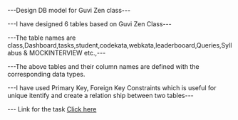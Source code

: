 ---Design DB model for Guvi Zen class---

---I have designed 6 tables based on Guvi Zen Class---

---The table names are class,Dashboard,tasks,student,codekata,webkata,leaderbooard,Queries,Syllabus & MOCKINTERVIEW etc.,---

---The above tables and their column names are defined with the corresponding data types.

---I have used Primary Key, Foreign Key Constraints which is useful for unique itentify and create a relation ship between two tables---

--- Link for the task [Click here](https://dbdiagram.io/d/DBDESIGN-6638734c47ef755ec6e941c6)
